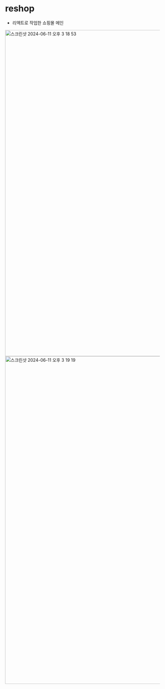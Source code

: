 # reshop
- 리액트로 작업한 쇼핑몰 메인

  
<img width="1062" alt="스크린샷 2024-06-11 오후 3 18 53" src="https://github.com/freshsong/reshop/assets/154946396/62d01cef-700c-44f2-adf4-b61b3399e2bb">
<img width="1067" alt="스크린샷 2024-06-11 오후 3 19 19" src="https://github.com/freshsong/reshop/assets/154946396/81a4dc17-27f5-4d45-a038-9bdf29c09cb7">
